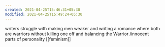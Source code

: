 ```yaml
---
created: 2021-04-25T15:46:31+05:30
modified: 2021-04-25T15:49:24+05:30
---
```


writers struggle with making men weaker and writing a romance where both are warriors without killing one off and balancing the Warrior /innocent parts of personality 
[[feminism]]
